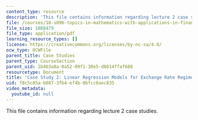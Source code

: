 ```yaml
---
content_type: resource
description: 'This file contains information regarding lecture 2 case studies. '
file: /courses/18-s096-topics-in-mathematics-with-applications-in-finance-fall-2013/f8c5c85ab8873fb4ef4b0bfcc6aec835_MIT18_S096F13_CaseStudy2.pdf
file_size: 1088479
file_type: application/pdf
learning_resource_types: []
license: https://creativecommons.org/licenses/by-nc-sa/4.0/
ocw_type: OCWFile
parent_title: Case Studies
parent_type: CourseSection
parent_uid: 2b463a8a-0a52-09f1-38e5-d6814ffaf688
resourcetype: Document
title: 'Case Study 2: Linear Regression Models for Exchange Rate Regimes'
uid: f8c5c85a-b887-3fb4-ef4b-0bfcc6aec835
video_metadata:
  youtube_id: null
---
```

This file contains information regarding lecture 2 case studies. 